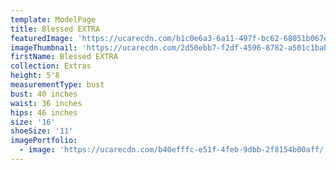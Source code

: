 ```yaml
---
template: ModelPage
title: Blessed EXTRA
featuredImage: 'https://ucarecdn.com/b1c0e6a3-6a11-497f-bc62-68051b067e29/'
imageThumbnail: 'https://ucarecdn.com/2d50ebb7-f2df-4596-8782-a501c1bab011/'
firstName: Blessed EXTRA
collection: Extras
height: 5'8
measurementType: bust
bust: 40 inches
waist: 36 inches
hips: 46 inches
size: '16'
shoeSize: '11'
imagePortfolio:
  - image: 'https://ucarecdn.com/b40efffc-e51f-4feb-9dbb-2f8154b00aff/'
---
```



